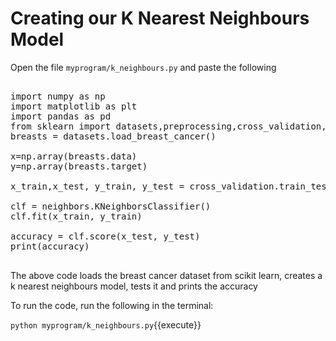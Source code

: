# Creating our K Nearest Neighbours Model

Open the file `myprogram/k_neighbours.py` and paste the following

<pre class="file" data-filename="myprogram/k_neighbours.py" data-target="replace">

import numpy as np
import matplotlib as plt
import pandas as pd
from sklearn import datasets,preprocessing,cross_validation,neighbors,model_selection
breasts = datasets.load_breast_cancer()

x=np.array(breasts.data)
y=np.array(breasts.target)

x_train,x_test, y_train, y_test = cross_validation.train_test_split(x,y,test_size=0.2)

clf = neighbors.KNeighborsClassifier()
clf.fit(x_train, y_train)

accuracy = clf.score(x_test, y_test)
print(accuracy)

</pre>

The above code loads the breast cancer dataset from scikit learn, creates a k nearest neighbours model, tests it and prints the accuracy

To run the code, run the following in the terminal:

`python myprogram/k_neighbours.py`{{execute}}